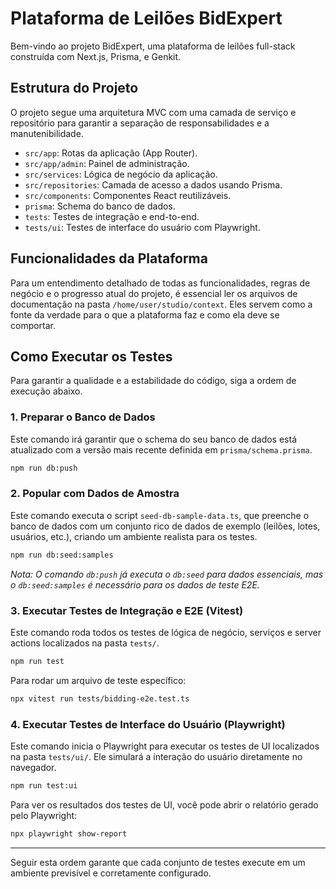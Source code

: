 # Plataforma de Leilões BidExpert

Bem-vindo ao projeto BidExpert, uma plataforma de leilões full-stack construída com Next.js, Prisma, e Genkit.

## Estrutura do Projeto

O projeto segue uma arquitetura MVC com uma camada de serviço e repositório para garantir a separação de responsabilidades e a manutenibilidade.

-   `src/app`: Rotas da aplicação (App Router).
-   `src/app/admin`: Painel de administração.
-   `src/services`: Lógica de negócio da aplicação.
-   `src/repositories`: Camada de acesso a dados usando Prisma.
-   `src/components`: Componentes React reutilizáveis.
-   `prisma`: Schema do banco de dados.
-   `tests`: Testes de integração e end-to-end.
-   `tests/ui`: Testes de interface do usuário com Playwright.

## Funcionalidades da Plataforma

Para um entendimento detalhado de todas as funcionalidades, regras de negócio e o progresso atual do projeto, é essencial ler os arquivos de documentação na pasta `/home/user/studio/context`. Eles servem como a fonte da verdade para o que a plataforma faz e como ela deve se comportar.

## Como Executar os Testes

Para garantir a qualidade e a estabilidade do código, siga a ordem de execução abaixo.

### 1. Preparar o Banco de Dados

Este comando irá garantir que o schema do seu banco de dados está atualizado com a versão mais recente definida em `prisma/schema.prisma`.

```bash
npm run db:push
```

### 2. Popular com Dados de Amostra

Este comando executa o script `seed-db-sample-data.ts`, que preenche o banco de dados com um conjunto rico de dados de exemplo (leilões, lotes, usuários, etc.), criando um ambiente realista para os testes.

```bash
npm run db:seed:samples
```
*Nota: O comando `db:push` já executa o `db:seed` para dados essenciais, mas o `db:seed:samples` é necessário para os dados de teste E2E.*

### 3. Executar Testes de Integração e E2E (Vitest)

Este comando roda todos os testes de lógica de negócio, serviços e server actions localizados na pasta `tests/`.

```bash
npm run test
```

Para rodar um arquivo de teste específico:
```bash
npx vitest run tests/bidding-e2e.test.ts
```

### 4. Executar Testes de Interface do Usuário (Playwright)

Este comando inicia o Playwright para executar os testes de UI localizados na pasta `tests/ui/`. Ele simulará a interação do usuário diretamente no navegador.

```bash
npm run test:ui
```

Para ver os resultados dos testes de UI, você pode abrir o relatório gerado pelo Playwright:
```bash
npx playwright show-report
```

---

Seguir esta ordem garante que cada conjunto de testes execute em um ambiente previsível e corretamente configurado.
